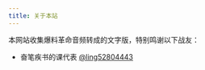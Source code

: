 ```yaml
---
title: 关于本站
---
```


本网站收集爆料革命音频转成的文字版，特别鸣谢以下战友：

- 奋笔疾书的课代表 [@ling52804443](https://twitter.com/ling52804443)
